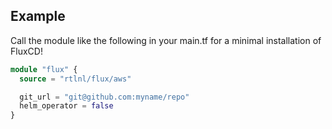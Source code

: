 ## Example

Call the module like the following in your main.tf for a minimal installation of FluxCD!

```terraform
module "flux" {
  source = "rtlnl/flux/aws"

  git_url = "git@github.com:myname/repo"
  helm_operator = false
}
```